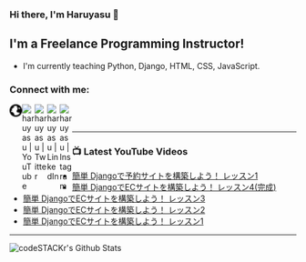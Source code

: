 ### Hi there, I'm Haruyasu 👋

## I'm a Freelance Programming Instructor!
- I'm currently teaching Python, Django, HTML, CSS, JavaScript.

### Connect with me:

[<img align="left" alt="harusoft.net" width="22px" src="https://raw.githubusercontent.com/iconic/open-iconic/master/svg/globe.svg" />][website]
[<img align="left" alt="haruyasu | YouTube" width="22px" src="https://cdn.jsdelivr.net/npm/simple-icons@v3/icons/youtube.svg" />][youtube]
[<img align="left" alt="haruyasu | Twitter" width="22px" src="https://cdn.jsdelivr.net/npm/simple-icons@v3/icons/twitter.svg" />][twitter]
[<img align="left" alt="haruyasu | LinkedIn" width="22px" src="https://cdn.jsdelivr.net/npm/simple-icons@v3/icons/linkedin.svg" />][linkedin]
[<img align="left" alt="haruyasu | Instagram" width="22px" src="https://cdn.jsdelivr.net/npm/simple-icons@v3/icons/instagram.svg" />][instagram]

<br />
<br />

---

### 📺 Latest YouTube Videos
<!-- YOUTUBE:START -->
- [簡単 Djangoで予約サイトを構築しよう！ レッスン1](https://www.youtube.com/watch?v=Zu-cAgp7Hzw)
- [簡単 DjangoでECサイトを構築しよう！ レッスン4(完成)](https://www.youtube.com/watch?v=lBUMlebS1-I)
- [簡単 DjangoでECサイトを構築しよう！ レッスン3](https://www.youtube.com/watch?v=eMnEZU90UQc)
- [簡単 DjangoでECサイトを構築しよう！ レッスン2](https://www.youtube.com/watch?v=1tc41BmtFF8)
- [簡単 DjangoでECサイトを構築しよう！ レッスン1](https://www.youtube.com/watch?v=nZAmw2MiHQQ)
<!-- YOUTUBE:END -->

---

<img align="left" alt="codeSTACKr's Github Stats" src="https://github-readme-stats.vercel.app/api?username=haruyasu&show_icons=true&hide_border=true" />

[website]: https://harusoft.net/
[twitter]: https://twitter.com/hathle
[youtube]: https://www.youtube.com/channel/UCjpXqPZM1UPJoiyNVUTixqQ/
[instagram]: https://www.instagram.com/hathle/
[linkedin]: https://www.linkedin.com/in/haruyasu/
